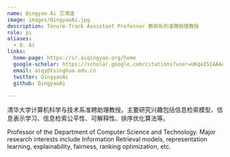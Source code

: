 ```yaml
---
name: Qingyao Ai 艾清遥
image: images/QingyaoAi.jpg
description: Tenure-Track Assistant Professor 教研系列准聘助理教授
role: pi
aliases:
  - Q. Ai
links:
  home-page: https://ir.aiqingyao.org/home
  google-scholar: https://scholar.google.com/citations?user=UKqaI5IAAAAJ&hl=en
  email: aiqy@tsinghua.edu.cn
  twitter: QingyaoAi
  github: QingyaoAi
  
---
```


清华大学计算机科学与技术系准聘助理教授。主要研究兴趣包括信息检索模型、信息表示学习、信息检索公平性、可解释性、排序优化算法等。

Professor of the Department of Computer Science and Technology. Major research interests include Information Retrieval models, representation learning, explainability, fairness, ranking optimization, etc.